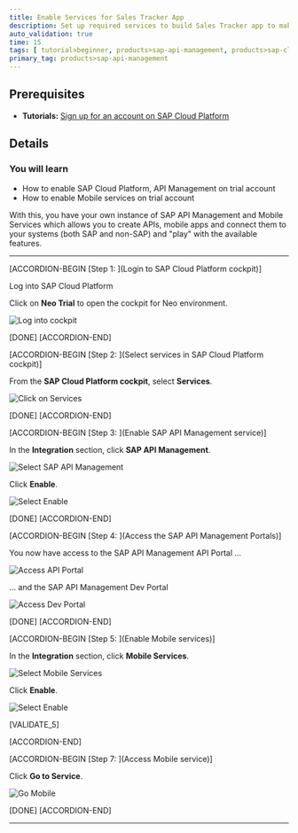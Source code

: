 ```yaml
---
title: Enable Services for Sales Tracker App
description: Set up required services to build Sales Tracker app to make the purchase process simple and manageable for any consumer anywhere they have access to a mobile device.
auto_validation: true
time: 15
tags: [ tutorial>beginner, products>sap-api-management, products>sap-cloud-platform]
primary_tag: products>sap-api-management
---
```


## Prerequisites
- **Tutorials:** [Sign up for an account on SAP Cloud Platform](https://developers.sap.com/tutorials/hcp-create-trial-account.html)

## Details
### You will learn
  - How to enable SAP Cloud Platform, API Management on trial account
  - How to enable Mobile services on trial account

With this, you have your own instance of SAP API Management and Mobile Services which allows you to create APIs, mobile apps and connect them to your systems (both SAP and non-SAP) and "play" with the available features.

---

[ACCORDION-BEGIN [Step 1: ](Login to SAP Cloud Platform cockpit)]

Log into SAP Cloud Platform

Click on **Neo Trial** to open the cockpit for Neo environment.

![Log into cockpit](01-Login-trial-account.png)

[DONE]
[ACCORDION-END]

[ACCORDION-BEGIN [Step 2: ](Select services in SAP Cloud Platform cockpit)]

From the **SAP Cloud Platform cockpit**, select **Services**.

![Click on Services](02-Navigate-to-services.png)



[DONE]
[ACCORDION-END]

[ACCORDION-BEGIN [Step 3: ](Enable SAP API Management service)]

In the **Integration** section, click **SAP API Management**.

![Select SAP API Management](03-click-apim-service.png)

Click  **Enable**.

![Select Enable](03-enableapim-service.png)

[DONE]
[ACCORDION-END]


[ACCORDION-BEGIN [Step 4: ](Access the SAP API Management Portals)]

You now have access to the SAP API Management API Portal ...

![Access API Portal](04-access-api-portal.png)

... and the SAP API Management Dev Portal

![Access Dev Portal](05-access-developer-portal.png)

[DONE]
[ACCORDION-END]

[ACCORDION-BEGIN [Step 5: ](Enable Mobile services)]

In the **Integration** section, click  **Mobile Services**.

![Select Mobile Services](06-cp-apim-Mobile-service.png)

Click  **Enable**.

![Select Enable](04-enableservice.png)

[VALIDATE_5]

[ACCORDION-END]

[ACCORDION-BEGIN [Step 7: ](Access Mobile service)]

Click **Go to Service**.

![Go Mobile](07-cp-apim-go-mobile-service.png)


[DONE]
[ACCORDION-END]



---
